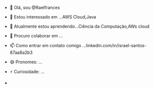 - 👋 Olá, sou @Raelfrances
- 👀 Estou interessado em ...AWS Cloud,Java
- 🌱 Atualmente estou aprendendo...Ciência da Computação,AWs cloud
- 💞️ Procuro colaborar em ...
- 📫 Como entrar em contato comigo ...linkedin.com/in/israel-santos-87aa8a2b3 
- 😄 Pronomes: ...
- ⚡ Curiosidade: ...

- 
<!---
Raelfrances/Raelfrances is a ✨ special ✨ repository because its `README.md` (this file) appears on your GitHub profile.
You can click the Preview link to take a look at your changes.
--->
